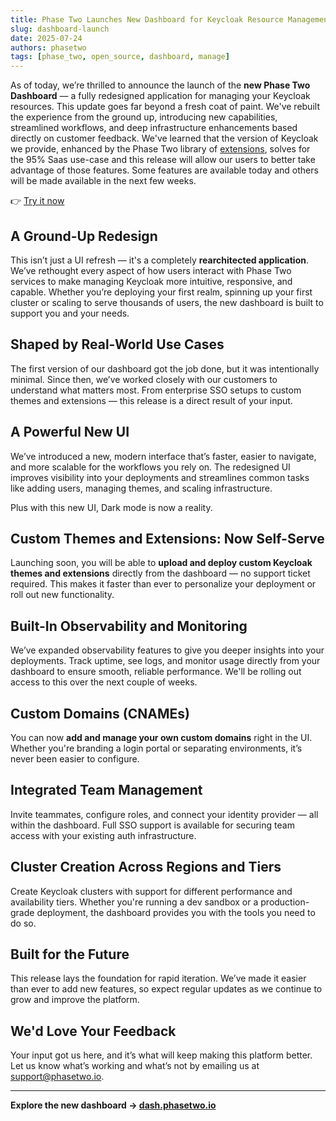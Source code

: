 ```yaml
---
title: Phase Two Launches New Dashboard for Keycloak Resource Management
slug: dashboard-launch
date: 2025-07-24
authors: phasetwo
tags: [phase_two, open_source, dashboard, manage]
---
```


As of today, we’re thrilled to announce the launch of the **new Phase Two Dashboard** — a fully redesigned application for managing your Keycloak resources. This update goes far beyond a fresh coat of paint. We've rebuilt the experience from the ground up, introducing new capabilities, streamlined workflows, and deep infrastructure enhancements based directly on customer feedback. We've learned that the version of Keycloak we provide, enhanced by the Phase Two library of [extensions](https://github.com/p2-inc), solves for the 95% Saas use-case and this release will allow our users to better take advantage of those features. Some features are available today and others will be made available in the next few weeks.

👉 [Try it now](https://dash.phasetwo.io)

<!-- truncate -->

## A Ground-Up Redesign

This isn’t just a UI refresh — it's a completely **rearchitected application**. We’ve rethought every aspect of how users interact with Phase Two services to make managing Keycloak more intuitive, responsive, and capable. Whether you’re deploying your first realm, spinning up your first cluster or scaling to serve thousands of users, the new dashboard is built to support you and your needs.

## Shaped by Real-World Use Cases

The first version of our dashboard got the job done, but it was intentionally minimal. Since then, we’ve worked closely with our customers to understand what matters most. From enterprise SSO setups to custom themes and extensions — this release is a direct result of your input.

## A Powerful New UI

We’ve introduced a new, modern interface that’s faster, easier to navigate, and more scalable for the workflows you rely on. The redesigned UI improves visibility into your deployments and streamlines common tasks like adding users, managing themes, and scaling infrastructure.

Plus with this new UI, Dark mode is now a reality.

## Custom Themes and Extensions: Now Self-Serve

Launching soon, you will be able to **upload and deploy custom Keycloak themes and extensions** directly from the dashboard — no support ticket required. This makes it faster than ever to personalize your deployment or roll out new functionality.

## Built-In Observability and Monitoring

We’ve expanded observability features to give you deeper insights into your deployments. Track uptime, see logs, and monitor usage directly from your dashboard to ensure smooth, reliable performance. We'll be rolling out access to this over the next couple of weeks.

## Custom Domains (CNAMEs)

You can now **add and manage your own custom domains** right in the UI. Whether you're branding a login portal or separating environments, it’s never been easier to configure.

## Integrated Team Management

Invite teammates, configure roles, and connect your identity provider — all within the dashboard. Full SSO support is available for securing team access with your existing auth infrastructure.

## Cluster Creation Across Regions and Tiers

Create Keycloak clusters with support for different performance and availability tiers. Whether you're running a dev sandbox or a production-grade deployment, the dashboard provides you with the tools you need to do so.

## Built for the Future

This release lays the foundation for rapid iteration. We’ve made it easier than ever to add new features, so expect regular updates as we continue to grow and improve the platform.

## We'd Love Your Feedback

Your input got us here, and it’s what will keep making this platform better. Let us know what’s working and what’s not by emailing us at [support@phasetwo.io](mailto:support@phasetwo.io).

---

**Explore the new dashboard → [dash.phasetwo.io](https://dash.phasetwo.io)**
